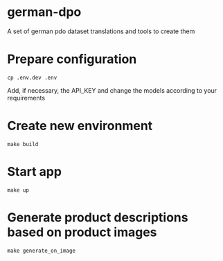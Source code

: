 # german-dpo
A set of german pdo dataset translations and tools to create them

# Prepare configuration
```
cp .env.dev .env
```
Add, if necessary, the API_KEY and change the models according to your requirements

# Create new environment
```
make build
```

# Start app
```
make up
```

# Generate product descriptions based on product images
```
make generate_on_image
```
